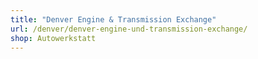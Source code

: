 ```yaml
---
title: "Denver Engine & Transmission Exchange"
url: /denver/denver-engine-und-transmission-exchange/
shop: Autowerkstatt
---
```

